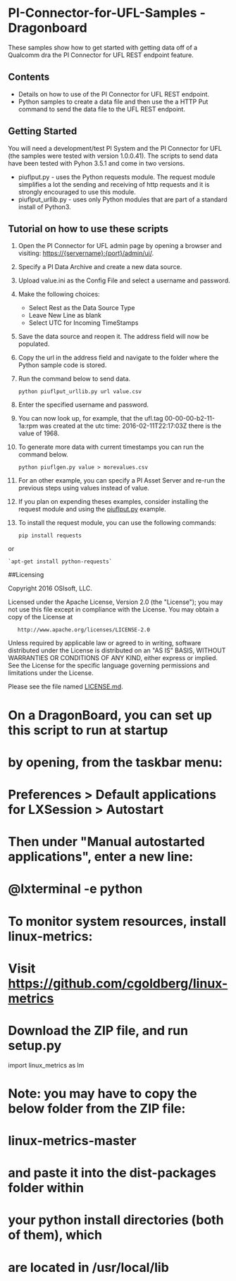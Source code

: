 # PI-Connector-for-UFL-Samples - Dragonboard

These samples show how to get started with getting data off of a Qualcomm dra the PI Connector for UFL REST endpoint feature.

## Contents

* Details on how to use of the PI Connector for UFL REST endpoint.
* Python samples to create a data file and then use the a HTTP Put command to send the data file to the UFL REST endpoint.

## Getting Started

You will need a development/test PI System and the PI Connector for UFL (the samples were tested with version 1.0.0.41).
The scripts to send data have been tested with Pyhon 3.5.1 and come in two versions. 
* piuflput.py - uses the Python requests module. The request module simplifies a lot the sending and receiving of http requests and it is strongly encouraged to use this module. 
* piuflput_urllib.py - uses only Python modules that are part of a standard install of Python3.

## Tutorial on how to use these scripts
1. Open the PI Connector for UFL admin page by opening a browser and visiting: [https://{servername}:{port}/admin/ui/](https://{servername}:{port}/admin/ui/).
2. Specify a PI Data Archive and create a new data source.
3. Upload value.ini as the Config File and select a username and password.
4. Make the following choices:
    * Select Rest as the Data Source Type
    * Leave New Line as blank
    * Select UTC for Incoming TimeStamps
5. Save the data source and reopen it. The address field will now be populated.
6. Copy the url in the address field and navigate to the folder where the Python sample code is stored.
7. Run the command below to send data.

    `python piuflput_urllib.py url value.csv`
7. Enter the specified username and password.
8. You can now look up, for example, that the ufl.tag 00-00-00-b2-11-1a:rpm was created at the utc time: 2016-02-11T22:17:03Z there is the value of 1968.
9. To generate more data with current timestamps you can run the command below.

    `python piuflgen.py value > morevalues.csv`
10. For an other example, you can specify a PI Asset Server and re-run the previous steps using values instead of value.
11. If you plan on expending theses examples, consider installing the request module and using the [piuflput.py](piuflput.py) example.
12. To install the request module, you can use the following commands:

    `pip install requests`

 or
 
    `apt-get install python-requests`

##Licensing

Copyright 2016 OSIsoft, LLC.

   Licensed under the Apache License, Version 2.0 (the "License");
   you may not use this file except in compliance with the License.
   You may obtain a copy of the License at

       http://www.apache.org/licenses/LICENSE-2.0

   Unless required by applicable law or agreed to in writing, software
   distributed under the License is distributed on an "AS IS" BASIS,
   WITHOUT WARRANTIES OR CONDITIONS OF ANY KIND, either express or implied.
   See the License for the specific language governing permissions and
   limitations under the License.
   
Please see the file named [LICENSE.md](LICENSE.md).



# On a DragonBoard, you can set up this script to run at startup
# by opening, from the taskbar menu:
# Preferences > Default applications for LXSession > Autostart
# Then under "Manual autostarted applications", enter a new line:
# @lxterminal -e python <path-to-this-script>


# To monitor system resources, install linux-metrics:
# Visit https://github.com/cgoldberg/linux-metrics
# Download the ZIP file, and run setup.py
import linux_metrics as lm
# Note: you may have to copy the below folder from the ZIP file:
# linux-metrics-master 
# and paste it into the dist-packages folder within
# your python install directories (both of them), which
# are located in /usr/local/lib
